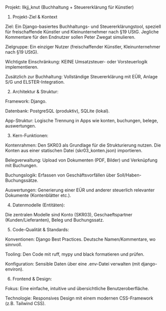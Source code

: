 Projekt: llkjj_knut (Buchhaltung + Steuererklärung für Künstler)

1. Projekt-Ziel & Kontext

Ziel: Ein Django-basiertes Buchhaltungs- und Steuererklärungstool, speziell für freischaffende Künstler und Kleinunternehmer nach §19 UStG. Jegliche Kommentare für den Endnutzer sollen Peter Zwegat simulieren.

Zielgruppe: Ein einziger Nutzer (freischaffender Künstler, Kleinunternehmer nach §19 UStG).

Wichtigste Einschränkung: KEINE Umsatzsteuer- oder Vorsteuerlogik implementieren.

Zusätzlich zur Buchhaltung: Vollständige Steuererklärung mit EÜR, Anlage S/G und ELSTER-Integration. 

2. Architektur & Struktur:

Framework: Django.

Datenbank: PostgreSQL (produktiv), SQLite (lokal).

App-Struktur: Logische Trennung in Apps wie konten, buchungen, belege, auswertungen.

3. Kern-Funktionen:

Kontenrahmen: Den SKR03 als Grundlage für die Strukturierung nutzen. Die Konten aus einer statischen Datei (skr03_konten.json) importieren.

Belegverwaltung: Upload von Dokumenten (PDF, Bilder) und Verknüpfung mit Buchungen.

Buchungslogik: Erfassen von Geschäftsvorfällen über Soll/Haben-Buchungssätze.

Auswertungen: Generierung einer EÜR und anderer steuerlich relevanter Dokumente (Kontenblätter etc.).

4. Datenmodelle (Entitäten):

Die zentralen Modelle sind Konto (SKR03), Geschaeftspartner (Kunden/Lieferanten), Beleg und Buchungssatz.

5. Code-Qualität & Standards:

Konventionen: Django Best Practices. Deutsche Namen/Kommentare, wo sinnvoll.

Tooling: Den Code mit ruff, mypy und black formatieren und prüfen.

Konfiguration: Sensible Daten über eine .env-Datei verwalten (mit django-environ).

6. Frontend & Design:

Fokus: Eine einfache, intuitive und übersichtliche Benutzeroberfläche.

Technologie: Responsives Design mit einem modernen CSS-Framework (z.B. Tailwind CSS).

